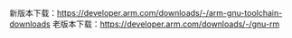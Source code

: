 新版本下载：https://developer.arm.com/downloads/-/arm-gnu-toolchain-downloads
老版本下载：https://developer.arm.com/downloads/-/gnu-rm